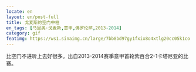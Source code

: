 ```yaml
---
locate: en
layout: en/post-full
title: 戈麦斯的空门中柱
en_tags: [马里奥·戈麦斯,意甲,佛罗伦萨,2013-2014]
category: gif
featimg: https://ws1.sinaimg.cn/large/7bb8bd97gy1fxix8o4xtlg20cc05k1co.gif
---
```


比空门不进听上去好很多。出自2013-2014赛季意甲首轮紫百合2-1卡塔尼亚的比赛。